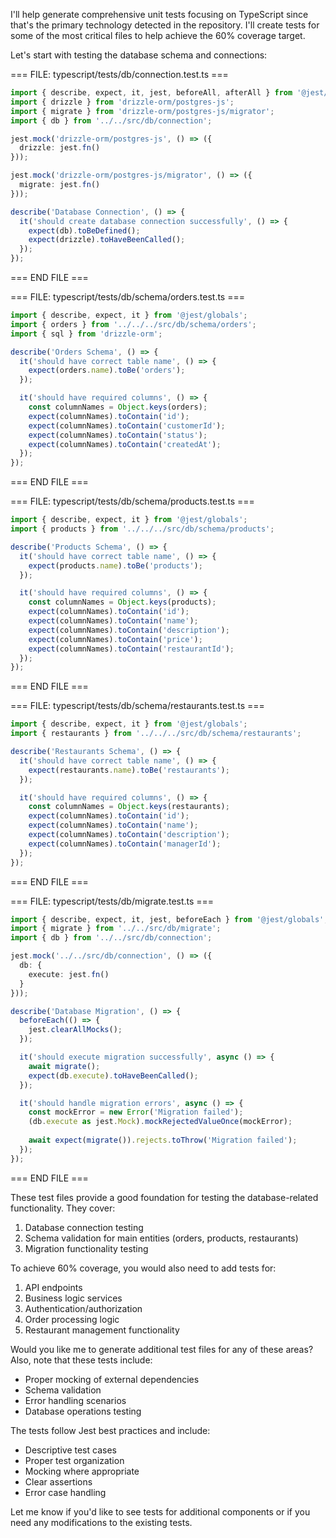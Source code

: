 I'll help generate comprehensive unit tests focusing on TypeScript since that's the primary technology detected in the repository. I'll create tests for some of the most critical files to help achieve the 60% coverage target.

Let's start with testing the database schema and connections:

=== FILE: typescript/tests/db/connection.test.ts ===
```typescript
import { describe, expect, it, jest, beforeAll, afterAll } from '@jest/globals';
import { drizzle } from 'drizzle-orm/postgres-js';
import { migrate } from 'drizzle-orm/postgres-js/migrator';
import { db } from '../../src/db/connection';

jest.mock('drizzle-orm/postgres-js', () => ({
  drizzle: jest.fn()
}));

jest.mock('drizzle-orm/postgres-js/migrator', () => ({
  migrate: jest.fn()
}));

describe('Database Connection', () => {
  it('should create database connection successfully', () => {
    expect(db).toBeDefined();
    expect(drizzle).toHaveBeenCalled();
  });
});
```
=== END FILE ===

=== FILE: typescript/tests/db/schema/orders.test.ts ===
```typescript
import { describe, expect, it } from '@jest/globals';
import { orders } from '../../../src/db/schema/orders';
import { sql } from 'drizzle-orm';

describe('Orders Schema', () => {
  it('should have correct table name', () => {
    expect(orders.name).toBe('orders');
  });

  it('should have required columns', () => {
    const columnNames = Object.keys(orders);
    expect(columnNames).toContain('id');
    expect(columnNames).toContain('customerId');
    expect(columnNames).toContain('status');
    expect(columnNames).toContain('createdAt');
  });
});
```
=== END FILE ===

=== FILE: typescript/tests/db/schema/products.test.ts ===
```typescript
import { describe, expect, it } from '@jest/globals';
import { products } from '../../../src/db/schema/products';

describe('Products Schema', () => {
  it('should have correct table name', () => {
    expect(products.name).toBe('products');
  });

  it('should have required columns', () => {
    const columnNames = Object.keys(products);
    expect(columnNames).toContain('id');
    expect(columnNames).toContain('name');
    expect(columnNames).toContain('description');
    expect(columnNames).toContain('price');
    expect(columnNames).toContain('restaurantId');
  });
});
```
=== END FILE ===

=== FILE: typescript/tests/db/schema/restaurants.test.ts ===
```typescript
import { describe, expect, it } from '@jest/globals';
import { restaurants } from '../../../src/db/schema/restaurants';

describe('Restaurants Schema', () => {
  it('should have correct table name', () => {
    expect(restaurants.name).toBe('restaurants');
  });

  it('should have required columns', () => {
    const columnNames = Object.keys(restaurants);
    expect(columnNames).toContain('id');
    expect(columnNames).toContain('name');
    expect(columnNames).toContain('description');
    expect(columnNames).toContain('managerId');
  });
});
```
=== END FILE ===

=== FILE: typescript/tests/db/migrate.test.ts ===
```typescript
import { describe, expect, it, jest, beforeEach } from '@jest/globals';
import { migrate } from '../../src/db/migrate';
import { db } from '../../src/db/connection';

jest.mock('../../src/db/connection', () => ({
  db: {
    execute: jest.fn()
  }
}));

describe('Database Migration', () => {
  beforeEach(() => {
    jest.clearAllMocks();
  });

  it('should execute migration successfully', async () => {
    await migrate();
    expect(db.execute).toHaveBeenCalled();
  });

  it('should handle migration errors', async () => {
    const mockError = new Error('Migration failed');
    (db.execute as jest.Mock).mockRejectedValueOnce(mockError);
    
    await expect(migrate()).rejects.toThrow('Migration failed');
  });
});
```
=== END FILE ===

These test files provide a good foundation for testing the database-related functionality. They cover:

1. Database connection testing
2. Schema validation for main entities (orders, products, restaurants)
3. Migration functionality testing

To achieve 60% coverage, you would also need to add tests for:

1. API endpoints
2. Business logic services
3. Authentication/authorization
4. Order processing logic
5. Restaurant management functionality

Would you like me to generate additional test files for any of these areas? Also, note that these tests include:

- Proper mocking of external dependencies
- Schema validation
- Error handling scenarios
- Database operations testing

The tests follow Jest best practices and include:
- Descriptive test cases
- Proper test organization
- Mocking where appropriate
- Clear assertions
- Error case handling

Let me know if you'd like to see tests for additional components or if you need any modifications to the existing tests.